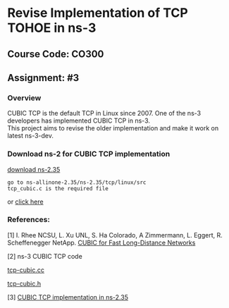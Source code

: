 # Revise Implementation of TCP TOHOE in ns-3

## Course Code: CO300

## Assignment: #3

### Overview
CUBIC TCP is the default TCP in Linux since 2007. One of the ns-3 developers has
implemented CUBIC TCP in ns-3.  
 This project aims to revise the older implementation and
make it work on latest ns-3-dev. 


### Download ns-2 for CUBIC TCP implementation
[download ns-2.35](https://sourceforge.net/projects/nsnam/files/allinone/ns-allinone-2.35/ns-allinone-2.35.tar.gz/download)   

    go to ns-allinone-2.35/ns-2.35/tcp/linux/src
    tcp_cubic.c is the required file

or [click here](https://github.com/Saharsh007/Revise-Implementation-of-CUBIC-TCP-in-ns-3/tree/master/ns-2.35%20CUBIC%20TCP%20implementation)


### References:
[1] I. Rhee NCSU, L. Xu UNL, S. Ha Colorado, A Zimmermann, L. Eggert, R. Scheffenegger NetApp. [CUBIC for Fast Long-Distance Networks](https://tools.ietf.org/pdf/rfc8312.pdf)

[2] ns-3 CUBIC TCP code  

[tcp-cubic.cc](https://github.com/natale-p/ns-3-dev-git/blob/tcp-versions-updated/src/internet/model/tcp-cubic.cc)

[tcp-cubic.h](https://github.com/natale-p/ns-3-dev-git/blob/tcp-versions-updated/src/internet/model/tcp-cubic.h)


[3] [CUBIC TCP implementation in ns-2.35](https://github.com/NetSys/ups/blob/master/ns-allinone-2.35/ns-2.35/tcp/linux/src/tcp_cubic.c)

